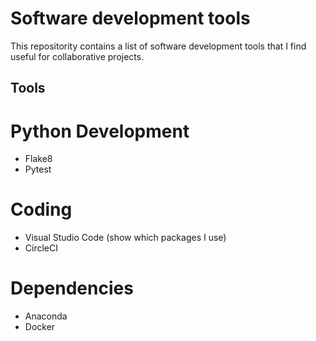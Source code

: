# Software development tools

This repositority contains a list of software development tools that I find useful for collaborative projects.

## Tools

# Python Development
* Flake8
* Pytest


# Coding
* Visual Studio Code (show which packages I use)
* CircleCI

# Dependencies
* Anaconda
* Docker

